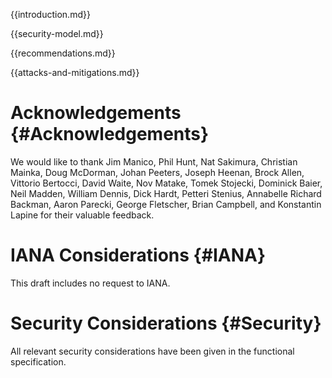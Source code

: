 
{{introduction.md}}

{{security-model.md}}

{{recommendations.md}}

{{attacks-and-mitigations.md}}

# Acknowledgements {#Acknowledgements}
      
We would like to thank Jim Manico, Phil Hunt, Nat Sakimura, Christian Mainka, 
Doug McDorman, Johan Peeters, Joseph Heenan, Brock Allen, Vittorio Bertocci, David Waite, Nov Matake, Tomek Stojecki, Dominick Baier, Neil Madden, William Dennis, Dick Hardt, Petteri Stenius, Annabelle Richard Backman, Aaron Parecki, George Fletscher,  Brian Campbell, and Konstantin Lapine for their valuable feedback.
    

# IANA Considerations {#IANA}
      
  This draft includes no request to IANA.
    

# Security Considerations {#Security}
      
All relevant security considerations have been given in the
functional specification.
    
